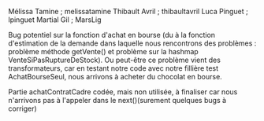 

Mélissa Tamine ; melissatamine
Thibault Avril ; thibaultavril
Luca Pinguet ; lpinguet
Martial Gil ; MarsLig 




Bug potentiel sur la fonction d'achat en bourse (du à la fonction d'estimation de la demande dans laquelle nous rencontrons des problèmes : problème méthode getVente() et problème sur la hashmap  VenteSiPasRuptureDeStock). Ou peut-être  ce problème vient des transformateurs, car en testant notre code avec  notre fillière test AchatBourseSeul, nous arrivons à acheter du chocolat en bourse.

Partie achatContratCadre codée, mais non utilisée, à finaliser car nous n'arrivons pas à l'appeler dans le next()(surement quelques bugs à corriger)



